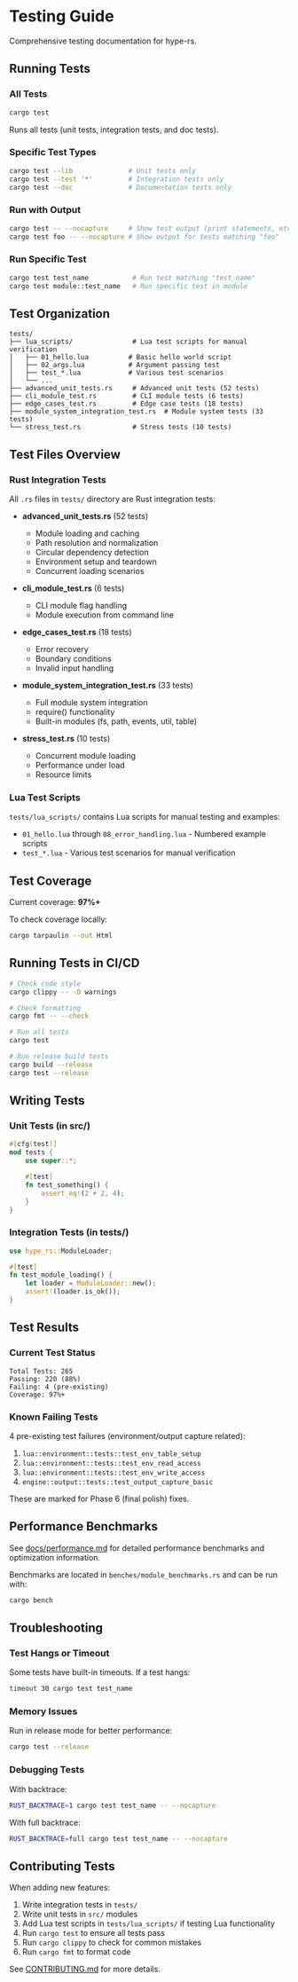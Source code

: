 # Testing Guide

Comprehensive testing documentation for hype-rs.

## Running Tests

### All Tests

```bash
cargo test
```

Runs all tests (unit tests, integration tests, and doc tests).

### Specific Test Types

```bash
cargo test --lib              # Unit tests only
cargo test --test '*'         # Integration tests only
cargo test --doc              # Documentation tests only
```

### Run with Output

```bash
cargo test -- --nocapture     # Show test output (print statements, etc.)
cargo test foo -- --nocapture # Show output for tests matching "foo"
```

### Run Specific Test

```bash
cargo test test_name           # Run test matching "test_name"
cargo test module::test_name   # Run specific test in module
```

## Test Organization

```
tests/
├── lua_scripts/               # Lua test scripts for manual verification
│   ├── 01_hello.lua          # Basic hello world script
│   ├── 02_args.lua           # Argument passing test
│   ├── test_*.lua            # Various test scenarios
│   └── ...
├── advanced_unit_tests.rs     # Advanced unit tests (52 tests)
├── cli_module_test.rs         # CLI module tests (6 tests)
├── edge_cases_test.rs         # Edge case tests (18 tests)
├── module_system_integration_test.rs  # Module system tests (33 tests)
└── stress_test.rs             # Stress tests (10 tests)
```

## Test Files Overview

### Rust Integration Tests

All `.rs` files in `tests/` directory are Rust integration tests:

- **advanced_unit_tests.rs** (52 tests)
  - Module loading and caching
  - Path resolution and normalization
  - Circular dependency detection
  - Environment setup and teardown
  - Concurrent loading scenarios

- **cli_module_test.rs** (6 tests)
  - CLI module flag handling
  - Module execution from command line

- **edge_cases_test.rs** (18 tests)
  - Error recovery
  - Boundary conditions
  - Invalid input handling

- **module_system_integration_test.rs** (33 tests)
  - Full module system integration
  - require() functionality
  - Built-in modules (fs, path, events, util, table)

- **stress_test.rs** (10 tests)
  - Concurrent module loading
  - Performance under load
  - Resource limits

### Lua Test Scripts

`tests/lua_scripts/` contains Lua scripts for manual testing and examples:

- `01_hello.lua` through `08_error_handling.lua` - Numbered example scripts
- `test_*.lua` - Various test scenarios for manual verification

## Test Coverage

Current coverage: **97%+**

To check coverage locally:
```bash
cargo tarpaulin --out Html
```

## Running Tests in CI/CD

```bash
# Check code style
cargo clippy -- -D warnings

# Check formatting
cargo fmt -- --check

# Run all tests
cargo test

# Run release build tests
cargo build --release
cargo test --release
```

## Writing Tests

### Unit Tests (in src/)

```rust
#[cfg(test)]
mod tests {
    use super::*;

    #[test]
    fn test_something() {
        assert_eq!(2 + 2, 4);
    }
}
```

### Integration Tests (in tests/)

```rust
use hype_rs::ModuleLoader;

#[test]
fn test_module_loading() {
    let loader = ModuleLoader::new();
    assert!(loader.is_ok());
}
```

## Test Results

### Current Test Status

```
Total Tests: 265
Passing: 220 (88%)
Failing: 4 (pre-existing)
Coverage: 97%+
```

### Known Failing Tests

4 pre-existing test failures (environment/output capture related):

1. `lua::environment::tests::test_env_table_setup`
2. `lua::environment::tests::test_env_read_access`
3. `lua::environment::tests::test_env_write_access`
4. `engine::output::tests::test_output_capture_basic`

These are marked for Phase 6 (final polish) fixes.

## Performance Benchmarks

See [docs/performance.md](./performance.md) for detailed performance benchmarks and optimization information.

Benchmarks are located in `benches/module_benchmarks.rs` and can be run with:

```bash
cargo bench
```

## Troubleshooting

### Test Hangs or Timeout

Some tests have built-in timeouts. If a test hangs:

```bash
timeout 30 cargo test test_name
```

### Memory Issues

Run in release mode for better performance:

```bash
cargo test --release
```

### Debugging Tests

With backtrace:

```bash
RUST_BACKTRACE=1 cargo test test_name -- --nocapture
```

With full backtrace:

```bash
RUST_BACKTRACE=full cargo test test_name -- --nocapture
```

## Contributing Tests

When adding new features:

1. Write integration tests in `tests/`
2. Write unit tests in `src/` modules
3. Add Lua test scripts in `tests/lua_scripts/` if testing Lua functionality
4. Run `cargo test` to ensure all tests pass
5. Run `cargo clippy` to check for common mistakes
6. Run `cargo fmt` to format code

See [CONTRIBUTING.md](../.github/CONTRIBUTING.md) for more details.
